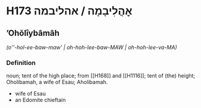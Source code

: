 # H173 אׇהֳלִיבָמָה / אהליבמה

## ʼOhŏlîybâmâh

_(o''-hol-ee-baw-maw' | oh-hoh-lee-baw-MAW | oh-hoh-lee-va-MA)_

### Definition

noun; tent of the high place; from [[H168]] and [[H1116]]; tent of (the) height; Oholibamah, a wife of Esau; Aholibamah.

- wife of Esau
- an Edomite chieftain
